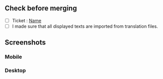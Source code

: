 ## Check before merging

- [ ] Ticket : [Name]()
- [ ] I made sure that all displayed texts are imported from translation files.

## Screenshots

### Mobile

### Desktop
